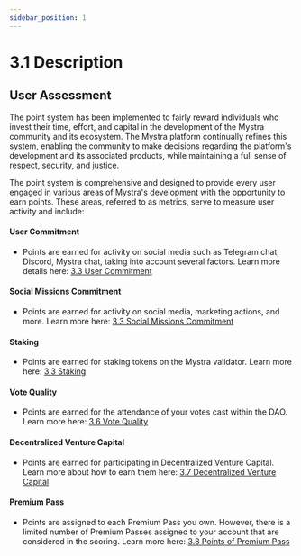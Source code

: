 ```yaml
---
sidebar_position: 1
---
```


# 3.1 Description

## User Assessment

The point system has been implemented to fairly reward individuals who invest their time, effort, and capital in the development of the Mystra community and its ecosystem. The Mystra platform continually refines this system, enabling the community to make decisions regarding the platform's development and its associated products, while maintaining a full sense of respect, security, and justice.

The point system is comprehensive and designed to provide every user engaged in various areas of Mystra's development with the opportunity to earn points. These areas, referred to as metrics, serve to measure user activity and include:

#### User Commitment
- Points are earned for activity on social media such as Telegram chat, Discord, Mystra chat, taking into account several factors. Learn more details here: <a href="https://docs.mystra.io/docs/point-system/3.3-User-Commitment">3.3 User Commitment</a>

#### Social Missions Commitment
- Points are earned for activity on social media, marketing actions, and more. Learn more here: <a href="https://docs.mystra.io/docs/point-system/3.4-Social-Missions-Commitment">3.3 Social Missions Commitment</a>

#### Staking
- Points are earned for staking tokens on the Mystra validator. Learn more here: <a href="https://docs.mystra.io/docs/point-system/3.5-Staking">3.3 Staking</a>

#### Vote Quality
- Points are earned for the attendance of your votes cast within the DAO. Learn more here: <a href="https://docs.mystra.io/docs/point-system/3.6-Vote-Quality">3.6 Vote Quality</a>

#### Decentralized Venture Capital
- Points are earned for participating in Decentralized Venture Capital. Learn more about how to earn them here: <a href="https://docs.mystra.io/docs/point-system/3.7-Venture-Capital">3.7 Decentralized Venture Capital</a>

#### Premium Pass
- Points are assigned to each Premium Pass you own. However, there is a limited number of Premium Passes assigned to your account that are considered in the scoring. Learn more here: <a href="https://docs.mystra.io/docs/point-system/3.8-Tickets">3.8 Points of Premium Pass</a>


